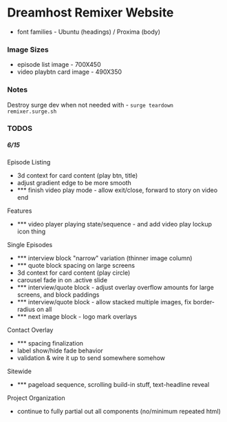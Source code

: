 
# Dreamhost Remixer Website

* font families - Ubuntu (headings) / Proxima (body)

### Image Sizes

* episode list image - 700X450
* video playbtn card image - 490X350


### Notes

Destroy surge dev when not needed with - `surge teardown remixer.surge.sh`


### TODOS

##### 6/15

Episode Listing
- 3d context for card content (play btn, title)
- adjust gradient edge to be more smooth
- *** finish video play mode - allow exit/close, forward to story on video end

Features
- *** video player playing state/sequence - and add video play lockup icon thing

Single Episodes
- *** interview block "narrow" variation (thinner image column)
- *** quote block spacing on large screens
- 3d context for card content (play circle)
- carousel fade in on .active slide
- *** interview/quote block - adjust overlay overflow amounts for large screens, and block paddings
- *** interview/quote block - allow stacked multiple images, fix border-radius on all
- *** next image block - logo mark overlays

Contact Overlay
- *** spacing finalization
- label show/hide fade behavior
- validation & wire it up to send somewhere somehow

Sitewide
- *** pageload sequence, scrolling build-in stuff, text-headline reveal

Project Organization
- continue to fully partial out all components (no/minimum repeated html)